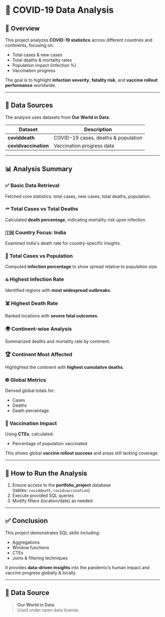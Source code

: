 # 🦠 COVID-19 Data Analysis

## 📌 <span style="font-weight:bold; font-size:20px;">Overview</span>
This project analyzes **COVID-19 statistics** across different countries and continents, focusing on:
- Total cases & new cases
- Total deaths & mortality rates
- Population impact (infection %)
- Vaccination progress

The goal is to highlight **infection severity**, **fatality risk**, and **vaccine rollout performance** worldwide.

---

## 📂 Data Sources
The analysis uses datasets from **Our World in Data**:

| Dataset | Description |
|--------|-------------|
| **coviddeath** | COVID-19 cases, deaths & population |
| **covidvaccination** | Vaccination progress data |

---

## 📊 Analysis Summary

### ✅ Basic Data Retrieval
Fetched core statistics: total cases, new cases, total deaths, population.

### ⚰️ Total Cases vs Total Deaths
Calculated **death percentage**, indicating mortality risk upon infection.

### 🇮🇳 Country Focus: India
Examined India's death rate for country-specific insights.

### 🧍 Total Cases vs Population
Computed **infection percentage** to show spread relative to population size.

### 🔝 Highest Infection Rate
Identified regions with **most widespread outbreaks**.

### ☠️ Highest Death Rate
Ranked locations with **severe fatal outcomes**.

### 🌍 Continent-wise Analysis
Summarized deaths and mortality rate by continent.

### 🏆 Continent Most Affected
Highlighted the continent with **highest cumulative deaths**.

### 🌐 Global Metrics
Derived global totals for:
- Cases
- Deaths
- Death percentage

### 💉 Vaccination Impact
Using **CTEs**, calculated:
- Percentage of population vaccinated

This shows global **vaccine rollout success** and areas still lacking coverage.

---

## 🧪 How to Run the Analysis
1. Ensure access to the **portfolio_project** database  
   (tables: `coviddeath`, `covidvaccination`)
2. Execute provided SQL queries
3. Modify filters (location/date) as needed

---

## ✅ Conclusion
This project demonstrates SQL skills including:
- Aggregations
- Window functions
- CTEs 
- Joins & filtering techniques

It provides **data-driven insights** into the pandemic’s human impact and vaccine progress globally & locally.

---

## 📎 Data Source
> **Our World in Data**  
Used under open data license.

